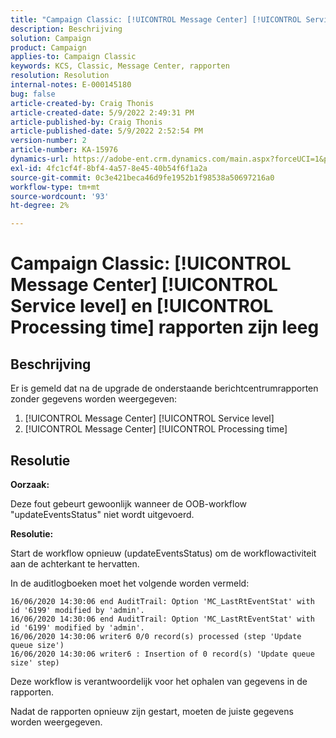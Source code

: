 ```yaml
---
title: "Campaign Classic: [!UICONTROL Message Center] [!UICONTROL Service level] en [!UICONTROL Processing time] rapporten zijn leeg"
description: Beschrijving
solution: Campaign
product: Campaign
applies-to: Campaign Classic
keywords: KCS, Classic, Message Center, rapporten
resolution: Resolution
internal-notes: E-000145180
bug: false
article-created-by: Craig Thonis
article-created-date: 5/9/2022 2:49:31 PM
article-published-by: Craig Thonis
article-published-date: 5/9/2022 2:52:54 PM
version-number: 2
article-number: KA-15976
dynamics-url: https://adobe-ent.crm.dynamics.com/main.aspx?forceUCI=1&pagetype=entityrecord&etn=knowledgearticle&id=7f60453b-a7cf-ec11-a7b5-00224809c196
exl-id: 4fc1cf4f-8bf4-4a57-8e45-40b54f6f1a2a
source-git-commit: 0c3e421beca46d9fe1952b1f98538a50697216a0
workflow-type: tm+mt
source-wordcount: '93'
ht-degree: 2%

---
```


# Campaign Classic: [!UICONTROL Message Center] [!UICONTROL Service level] en [!UICONTROL Processing time] rapporten zijn leeg

## Beschrijving


Er is gemeld dat na de upgrade de onderstaande berichtcentrumrapporten zonder gegevens worden weergegeven:

1. [!UICONTROL Message Center] [!UICONTROL Service level]
2. [!UICONTROL Message Center] [!UICONTROL Processing time]


## Resolutie


<b>Oorzaak: </b>

Deze fout gebeurt gewoonlijk wanneer de OOB-workflow &quot;updateEventsStatus&quot; niet wordt uitgevoerd.

<b>Resolutie:</b>

Start de workflow opnieuw (updateEventsStatus) om de workflowactiviteit aan de achterkant te hervatten.

In de auditlogboeken moet het volgende worden vermeld:


```
16/06/2020 14:30:06 end AuditTrail: Option 'MC_LastRtEventStat' with id '6199' modified by 'admin'.
16/06/2020 14:30:06 end AuditTrail: Option 'MC_LastRtEventStat' with id '6199' modified by 'admin'.
16/06/2020 14:30:06 writer6 0/0 record(s) processed (step 'Update queue size')
16/06/2020 14:30:06 writer6 : Insertion of 0 record(s) 'Update queue size' step)
```


Deze workflow is verantwoordelijk voor het ophalen van gegevens in de rapporten.

Nadat de rapporten opnieuw zijn gestart, moeten de juiste gegevens worden weergegeven.
